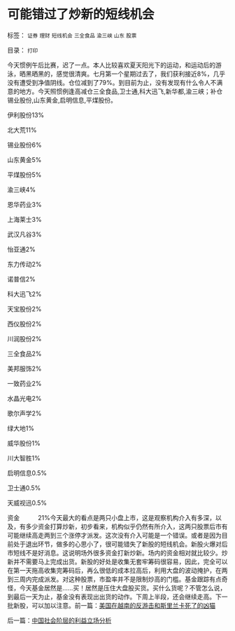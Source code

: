 # 可能错过了炒新的短线机会

标签： `证券` `理财` `短线机会` `三全食品` `渝三峡` `山东` `股票` 

目录： `打印`

今天惯例午后比赛，迟了一点。本人比较喜欢夏天阳光下的运动，和运动后的游泳，晒黑晒黑的，感觉很清爽。七月第一个星期过去了，我们获利接近8%，几乎没有遭受到净值阴线。仓位减到了79%。到目前为止，没有发现有什么令人不满意的地方。今天照惯例逢高减仓三全食品,卫士通,科大迅飞,新华都,渝三峡；补仓锡业股份,山东黄金,启明信息,平煤股份。

伊利股份13%

北大荒11%

锡业股份6%

山东黄金5%

平煤股份5%

渝三峡4%

恩华药业3%

上海莱士3%

武汉凡谷3%

怡亚通2%

东力传动2%

诺普信2%

科大迅飞2%

天宝股份2%

西仪股份2%

川润股份2%

三全食品2%

美邦服饰2%

一致药业2%

水晶光电2%

歌尔声学2%

绿大地1%

威华股份1%

川大智胜1%

启明信息0.5%

卫士通0.5%

天威视迅0.5%

资金　　　21%今天最大的看点是两只小盘上市，这是观察机构介入有多深，以及，有多少资金打算炒新，初步看来，机构似乎仍然有所介入，这两只股票后市有可能继续高走两到三个涨停才派发。这次没有介入可能是一个错误。或者是因为目前处于退出环节，做多的心思小了，很可能错失了新股的短线机会。新股火爆对后市短线不是好消息。这说明场外很多资金打新炒新。场内的资金相对就比较少。炒新并不需要马上完成出货。新股的好处是收集无套牢筹码很容易，因此，完全可以在第一天拖高收集完筹码后，再么很低的成本拉高后，利用大盘的波动掩护，在两到三周内完成派发。对这种股票，市盈率并不是限制炒高的门槛。基金跟踪有点奇怪，今天基金居然是……买！居然是压住大盘股买货。买什么货呢？不管怎么说，到最后一天为止，基金没有表现出出货的动作。下周上半段，还会继续走高。下一批新股，可以加以注意。前一篇：[美国在越南的反游击和斯里兰卡死了的凶猫](../../../2009/7/10/美国在越南的反游击和斯里兰卡死了的凶猫.md)

后一篇：[中国社会阶层的利益立场分析](../../../2009/7/10/中国社会阶层的利益立场分析.md)